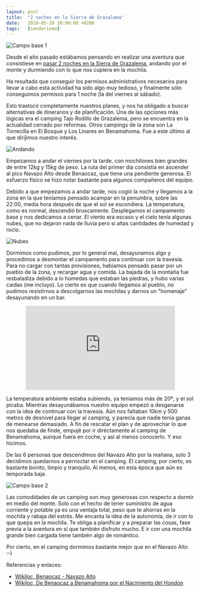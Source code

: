 ```yaml
---
layout: post
title:  "2 noches en la Sierra de Grazalema"
date:   2018-05-28 10:00:00 +0200
tags:	[senderismo]
---
```


![Campo base 1][camp1]

Desde el año pasado estábamos pensando en realizar una aventura que consistiese
en [pasar 2 noches en la Sierra de Grazalema][2n], andando por el monte y
durmiendo con lo que nos cupiera en la mochila.

Ha resultado que conseguir los permisos administrativos necesarios para llevar
a cabo esta actividad ha sido algo muy tedioso, y finalmente sólo conseguimos
permisos para 1 noche (la del viernes al sábado).

<!--more-->

Esto trastocó completamente nuestros planes, y nos ha obligado a buscar
alternativas de itinerarios y de planificación. Una de las opciones más lógicas
era el camping Tajo Rodillo de Grazalema, pero se encuentra en la actualidad
cerrado por reformas. Otros campings de la zona son La Torrecilla en El Bosque
y Los Linares en Benamahoma. Fue a este último al que dirijimos nuestro
interés.

![Andando][hiking]

Empezamos a andar el viernes por la tarde, con mochilones bien grandes de entre
12kg y 15kg de peso. La ruta del primer día consistía en ascender al pico
Navazo Alto desde Benaocaz, que tiene una pendiente generosa. El esfuerzo
físico se hizo notar bastante para algunos compañeros del equipo.

Debido a que empezamos a andar tarde, nos cogió la noche y llegamos a la zona
en la que teníamos pensado acampar en la penumbra, sobre las 22:00, media hora
después de que el sol se escondiera. La temperatura, como es normal, descendió
bruscamente. Desplegamos el campamento base y nos dedicamos a cenar.
El viento era escaso y el cielo tenía algunas nubes, que no dejaron nada de
lluvia pero si altas cantidades de humedad y rocio.

![Nubes][clouds]

Dormimos como pudimos, por lo general mal, desayunamos algo y procedimos a
desmontar el campamento para continuar con la travesía. Para no cargar con
tantas provisiones, habíamos pensado pasar por un pueblo de la zona, y recargar
agua y comida.
La bajada de la montaña fue resbaladiza debido a lo húmedas que estaban las
piedras, y hubo varias caidas (me incluyo).
Lo cierto es que cuando llegamos al pueblo, no pudimos resistirnos a
descolgarnos las mochilas y darnos un "homenaje" desayunando en un bar.

<center>
<iframe width="400" height="225"
	src="https://www.youtube.com/embed/i0nYzMgtpQk"
	frameborder="0" allow="autoplay; encrypted-media" allowfullscreen>
</iframe>
</center>

La temperatura ambiente estaba subiendo, ya teníamos más de 20º, y el sol
picaba. Mientras desayunábamos nuestro equipo empezó a desganarse con la idea
de continuar con la travesía. Aún nos faltaban 10km y 500 metros de desnivel
para llegar al camping, y parecía que nadie tenía ganas de menearse demasiado.
A fin de rescatar el plan y de aprovechar lo que nos quedaba de finde, empujé
por ir diréctamente al camping de Benamahoma, aunque fuera en coche, y así al
menos conocerlo. Y eso hicimos.

De las 6 personas que descendimos del Navazo Alto por la mañana, solo 3
decidimos quedarnos a pernoctar en el camping. El camping, por cierto, es
bastante bonito, limpio y tranquilo. Al menos, en esta época que aún es
temporada baja.

![Campo base 2][camp2]

Las comodidades de un camping son muy generosas con respecto a dormir en medio
del monte. Solo con el hecho de tener suministro de agua corriente y potable ya
es una ventaja total, peso que te ahorras en la mochila y rabaja del estrés.
Me encanta la idea de la autonomía, de ir con lo que quepa en la mochila. Te
obliga a planificar y a preparar las cosas, fase previa a la aventura en sí que
también disfruto mucho. E ir con una mochila grande bien cargada tiene también
algo de romántico.

Por cierto, en el camping dormimos bastante mejor que en el Navazo Alto :-)

Referencias y enlaces:

* [Wikiloc, Benaocaz - Navazo Alto][wikiloc1]
* [Wikiloc, De Benaocaz a Benamahoma por el Nacimiento del Hondon][wikiloc2]

[2n]:			{{site.url}}/2017/09/07/preparando-vivac2d.html
[wikiloc1]:		https://es.wikiloc.com/rutas-senderismo/benaocaz-navazo-alto-24862737
[wikiloc2]:		https://es.wikiloc.com/rutas-senderismo/de-benaocaz-a-benamahoma-por-el-nacimiento-del-hondon-9055399
[camp1]:		{{site.url}}/assets/20180528-01-vivac2n-camp1.png
[hiking]:		{{site.url}}/assets/20180528-02-vivac2n-hiking.png
[clouds]:		{{site.url}}/assets/20180528-03-vivac2n-clouds.png
[camp2]:		{{site.url}}/assets/20180528-04-vivac2n-camp2.png


